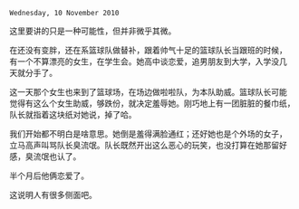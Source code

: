 `Wednesday, 10 November 2010`

这里要讲的只是一种可能性，但并非微乎其微。

在还没有变胖，还在系篮球队做替补，跟着帅气十足的篮球队长当跟班的时候，
有一个不算漂亮的女生，在学生会。她高中谈恋爱，追男朋友到大学，入学没几
天就分手了。

这一天那个女生也来到了篮球场，在场边做啦啦队，为本队助威。篮球队长可能
觉得有这么个女生助威，够跌份，就决定羞辱她。刚巧地上有一团脏脏的餐巾纸，
队长就指着这块纸对她说，掉了哈。

我们开始都不明白是啥意思。她倒是羞得满脸通红；还好她也是个外场的女子，
立马高声叫骂队长臭流氓。队长既然开出这么恶心的玩笑，也没打算在她那留好
感，臭流氓也认了。

半个月后他俩恋爱了。

这说明人有很多侧面吧。
